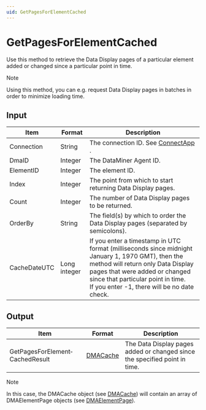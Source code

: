 ```yaml
---
uid: GetPagesForElementCached
---
```


# GetPagesForElementCached

Use this method to retrieve the Data Display pages of a particular element added or changed since a particular point in time.

> [!NOTE]
> Using this method, you can e.g. request Data Display pages in batches in order to minimize loading time.

## Input

| Item         | Format       | Description                                                                                                                                                                                                                                                     |
|--------------|--------------|-----------------------------------------------------------------------------------------------------------------------------------------------------------------------------------------------------------------------------------------------------------------|
| Connection   | String       | The connection ID. See [ConnectApp](xref:ConnectApp) .                                                                                                                                                                                |
| DmaID        | Integer      | The DataMiner Agent ID.                                                                                                                                                                                                                                         |
| ElementID    | Integer      | The element ID.                                                                                                                                                                                                                                                 |
| Index        | Integer      | The point from which to start returning Data Display pages.                                                                                                                                                                                                     |
| Count        | Integer      | The number of Data Display pages to be returned.                                                                                                                                                                                                                |
| OrderBy      | String       | The field(s) by which to order the Data Display pages (separated by semicolons).                                                                                                                                                                                |
| CacheDateUTC | Long integer | If you enter a timestamp in UTC format (milliseconds since midnight January 1, 1970 GMT), then the method will return only Data Display pages that were added or changed since that particular point in time.<br> If you enter -1, there will be no date check. |

## Output

| Item                            | Format                                           | Description                                                                |
|---------------------------------|--------------------------------------------------|----------------------------------------------------------------------------|
| GetPagesForElement­CachedResult | [DMACache](xref:DMACache) | The Data Display pages added or changed since the specified point in time. |

> [!NOTE]
> In this case, the DMACache object (see [DMACache](xref:DMACache)) will contain an array of DMAElementPage objects (see [DMAElementPage](xref:DMAElementPage)).

